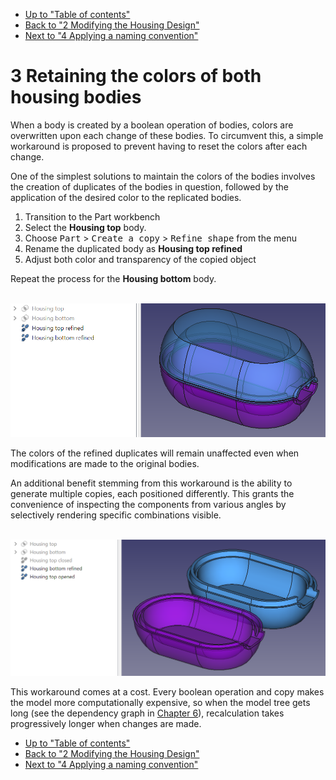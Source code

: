 * [Up to "Table of contents"](../README.md)
* [Back to "2 Modifying the Housing Design"](../02-making-modifications/Readme.md)
* [Next to "4 Applying a naming convention"](../04-naming-convention/Readme.md)

# 3 Retaining the colors of both housing bodies

When a body is created by a boolean operation of bodies, colors are overwritten upon each change of these bodies. To circumvent this, a simple workaround is proposed to prevent having to reset the colors after each change.

One of the simplest solutions to maintain the colors of the bodies involves the creation of duplicates of the bodies in question, followed by the application of the desired color to the replicated bodies.

1. Transition to the Part workbench 
2. Select the **Housing top** body. 
3. Choose <kbd>Part</kbd> > <kbd>Create a copy</kbd> > <kbd>Refine shape</kbd> from the menu
4. Rename the duplicated body as **Housing top refined** 
5. Adjust both color and transparency of the copied object

Repeat the process for the **Housing bottom** body.

<p align="left">
  <img src="./images/result.png" alt="Result" width="739">
</p>

The colors of the refined duplicates will remain unaffected even when modifications are made to the original bodies.

An additional benefit stemming from this workaround is the ability to generate multiple copies, each positioned differently. This grants the convenience of inspecting the components from various angles by selectively rendering specific combinations visible.

<p align="left">
  <img src="./images/different-orientations.png" alt="Different orientations" width="879">
</p>

This workaround comes at a cost. Every boolean operation and copy makes the model more computationally expensive, so when the model tree gets long (see the dependency graph in [Chapter 6](./06-check-model/Readme.md)), recalculation takes progressively longer when changes are made.

* [Up to "Table of contents"](../README.md)
* [Back to "2 Modifying the Housing Design"](../02-making-modifications/Readme.md)
* [Next to "4 Applying a naming convention"](../04-naming-convention/Readme.md)
